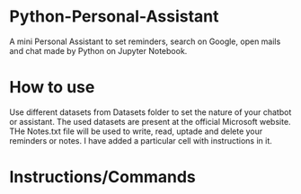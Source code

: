 # Python-Personal-Assistant
A mini Personal Assistant to set reminders, search on Google, open mails and chat made by Python on Jupyter Notebook.
# How to use
Use different datasets from Datasets folder to set the nature of your chatbot or assistant. The used datasets are present at the official Microsoft website.
THe Notes.txt file will be used to write, read, uptade and delete your reminders or notes. I have added a particular cell with instructions in it.
# Instructions/Commands
